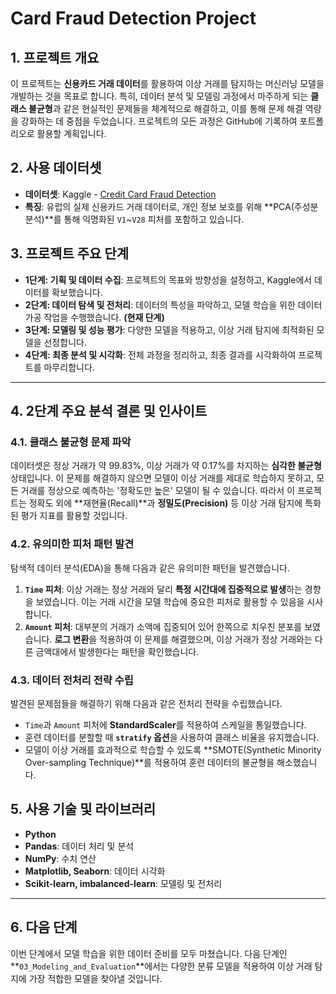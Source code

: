 # Card Fraud Detection Project

## 1. 프로젝트 개요
이 프로젝트는 **신용카드 거래 데이터**를 활용하여 이상 거래를 탐지하는 머신러닝 모델을 개발하는 것을 목표로 합니다. 특히, 데이터 분석 및 모델링 과정에서 마주하게 되는 **클래스 불균형**과 같은 현실적인 문제들을 체계적으로 해결하고, 이를 통해 문제 해결 역량을 강화하는 데 중점을 두었습니다. 프로젝트의 모든 과정은 GitHub에 기록하여 포트폴리오로 활용할 계획입니다.

## 2. 사용 데이터셋
* **데이터셋**: Kaggle - [Credit Card Fraud Detection](https://www.kaggle.com/datasets/mlg-ulb/creditcardfraud)
* **특징**: 유럽의 실제 신용카드 거래 데이터로, 개인 정보 보호를 위해 **PCA(주성분 분석)**를 통해 익명화된 `V1`~`V28` 피처를 포함하고 있습니다.

## 3. 프로젝트 주요 단계

* **1단계: 기획 및 데이터 수집**: 프로젝트의 목표와 방향성을 설정하고, Kaggle에서 데이터를 확보했습니다.
* **2단계: 데이터 탐색 및 전처리**: 데이터의 특성을 파악하고, 모델 학습을 위한 데이터 가공 작업을 수행했습니다. **(현재 단계)**
* **3단계: 모델링 및 성능 평가**: 다양한 모델을 적용하고, 이상 거래 탐지에 최적화된 모델을 선정합니다.
* **4단계: 최종 분석 및 시각화**: 전체 과정을 정리하고, 최종 결과를 시각화하여 프로젝트를 마무리합니다.

---

## 4. 2단계 주요 분석 결론 및 인사이트

### **4.1. 클래스 불균형 문제 파악**
데이터셋은 정상 거래가 약 99.83%, 이상 거래가 약 0.17%를 차지하는 **심각한 불균형** 상태입니다. 이 문제를 해결하지 않으면 모델이 이상 거래를 제대로 학습하지 못하고, 모든 거래를 정상으로 예측하는 '정확도만 높은' 모델이 될 수 있습니다. 따라서 이 프로젝트는 정확도 외에 **재현율(Recall)**과 **정밀도(Precision)** 등 이상 거래 탐지에 특화된 평가 지표를 활용할 것입니다.

### **4.2. 유의미한 피처 패턴 발견**
탐색적 데이터 분석(EDA)을 통해 다음과 같은 유의미한 패턴을 발견했습니다.

1.  **`Time` 피처**: 이상 거래는 정상 거래와 달리 **특정 시간대에 집중적으로 발생**하는 경향을 보였습니다. 이는 거래 시간을 모델 학습에 중요한 피처로 활용할 수 있음을 시사합니다.
2.  **`Amount` 피처**: 대부분의 거래가 소액에 집중되어 있어 한쪽으로 치우친 분포를 보였습니다. **로그 변환**을 적용하여 이 문제를 해결했으며, 이상 거래가 정상 거래와는 다른 금액대에서 발생한다는 패턴을 확인했습니다.

### **4.3. 데이터 전처리 전략 수립**
발견된 문제점들을 해결하기 위해 다음과 같은 전처리 전략을 수립했습니다.
* `Time`과 `Amount` 피처에 **StandardScaler**를 적용하여 스케일을 통일했습니다.
* 훈련 데이터를 분할할 때 **`stratify` 옵션**을 사용하여 클래스 비율을 유지했습니다.
* 모델이 이상 거래를 효과적으로 학습할 수 있도록 **SMOTE(Synthetic Minority Over-sampling Technique)**를 적용하여 훈련 데이터의 불균형을 해소했습니다.

## 5. 사용 기술 및 라이브러리
* **Python**
* **Pandas**: 데이터 처리 및 분석
* **NumPy**: 수치 연산
* **Matplotlib, Seaborn**: 데이터 시각화
* **Scikit-learn, imbalanced-learn**: 모델링 및 전처리

---

## 6. 다음 단계
이번 단계에서 모델 학습을 위한 데이터 준비를 모두 마쳤습니다. 다음 단계인 **`03_Modeling_and_Evaluation`**에서는 다양한 분류 모델을 적용하여 이상 거래 탐지에 가장 적합한 모델을 찾아낼 것입니다.
